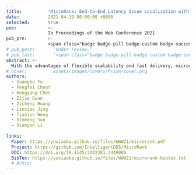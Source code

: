 ```yaml
---
title:          "MicroRank: End-to-End Latency Issue Localization with Extended Spectrum Analysis in Microservice Environments"
date:           2021-04-19 00:00:00 +0800
selected:       true
pub:            >-
                In Proceedings of the Web Conference 2021
pub_pre:        >-
                <span class="badge badge-pill badge-custom badge-success">WWW'21 (CCF A)</span>
# pub_post:       'Under review.'
# pub_last:       '<span class="badge badge-pill badge-custom badge-secondary">Conference</span><span class="badge badge-pill badge-custom badge-warning">Poster</span>'
abstract: >-
  With the advantages of flexible scalability and fast delivery, microservice has become a popular software architecture in the modern IT industry. However, the explosion in the number of service instances and complex dependencies make the troubleshooting extremely challenging in microservice environments. To help understand and troubleshoot a microservice system, the end-to-end tracing technology has been widely applied to capture the execution path of each request. Nevertheless, the tracing data are not fully leveraged by cloud and application providers when conducting latency issue localization in the microservice environment. This paper proposes a novel system, named MicroRank, which analyzes clues provided by normal and abnormal traces to locate root causes of latency issues. Once a latency issue is detected by the Anomaly Detector in MicroRank, the cause localization procedure is triggered. MicroRank first distinguishs which traces are abnormal. Then, MicroRank’s PageRank Scorer module uses the abnormal and normal trace information as its input and differentials the importance of different traces to extended spectrum techniques . Finally, the spectrum techniques can calculate the ranking list based on the weighted spectrum information from PageRank Scorer to locate root causes more effectively. The experimental evaluations on a widely-used open-source system and a production system show that MicroRank achieves excellent results not only in one root cause situation but also in two issues that happen at the same time. Moreover, MicroRank makes 6% to 22% improvement in recall in localizing root causes compared to current state-of-the-art methods.
# cover:          assets/images/covers/Prism-cover.png
authors:
  - Guangba Yu
  - Pengfei Chen†
  - Hongyang Chen
  - Zijie Guan
  - Zicheng Huang
  - Linxiao Jing
  - Tianjun Weng
  - Xinmeng Sun
  - Xiaoyun Li
  
links:
  Paper: https://yuxiaoba.github.io/files/WWW21/microrank.pdf
  Project: https://github.com/IntelligentDDS/MicroRank
  DOI: https://doi.org/10.1145/3442381.3449905
  BibTex: https://yuxiaoba.github.io/files/WWW21/microrank-bibtex.txt
  # Arxiv:
---
```

